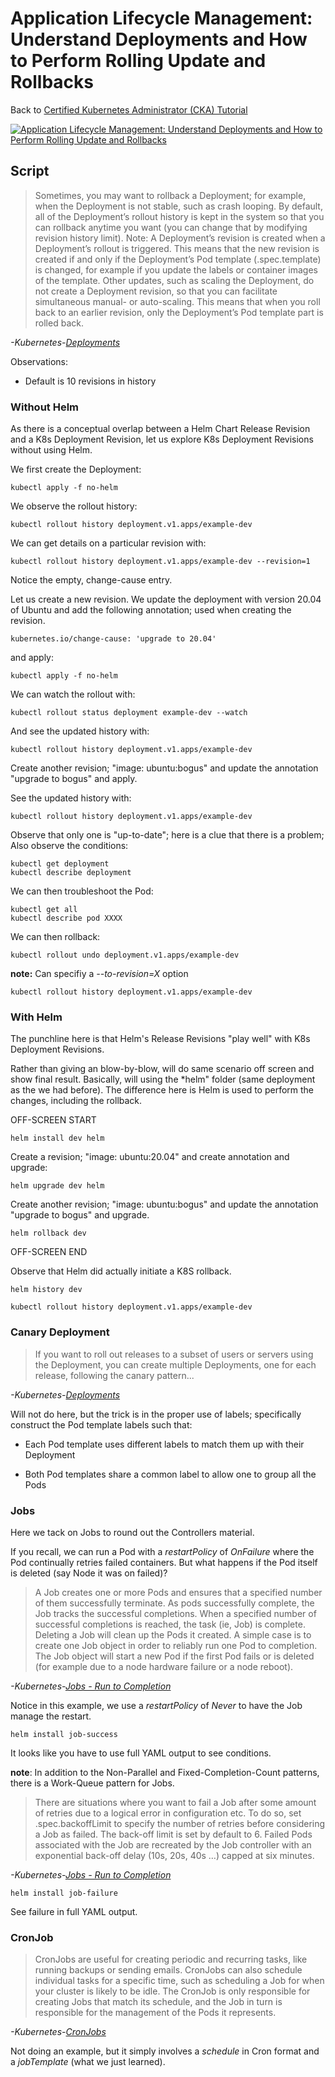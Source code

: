 # Application Lifecycle Management: Understand Deployments and How to Perform Rolling Update and Rollbacks

Back to [Certified Kubernetes Administrator (CKA) Tutorial](https://github.com/larkintuckerllc/k8s-cka-tutorial)

[![Application Lifecycle Management: Understand Deployments and How to Perform Rolling Update and Rollbacks](http://img.youtube.com/vi/XXXXX/0.jpg)](XXXXX)

## Script

> Sometimes, you may want to rollback a Deployment; for example, when the Deployment is not stable, such as crash looping. By default, all of the Deployment’s rollout history is kept in the system so that you can rollback anytime you want (you can change that by modifying revision history limit).
> Note: A Deployment’s revision is created when a Deployment’s rollout is triggered. This means that the new revision is created if and only if the Deployment’s Pod template (.spec.template) is changed, for example if you update the labels or container images of the template. Other updates, such as scaling the Deployment, do not create a Deployment revision, so that you can facilitate simultaneous manual- or auto-scaling. This means that when you roll back to an earlier revision, only the Deployment’s Pod template part is rolled back.

*-Kubernetes-[Deployments](https://kubernetes.io/docs/concepts/workloads/controllers/deployment/)*

Observations:

* Default is 10 revisions in history

### Without Helm

As there is a conceptual overlap between a Helm Chart Release Revision and a K8s Deployment Revision, let us explore K8s Deployment Revisions without using Helm.

We first create the Deployment:

```plaintext
kubectl apply -f no-helm
```

We observe the rollout history:

```plaintext
kubectl rollout history deployment.v1.apps/example-dev
```

We can get details on a particular revision with:

```plaintext
kubectl rollout history deployment.v1.apps/example-dev --revision=1
```

Notice the empty, change-cause entry.

Let us create a new revision. We update the deployment with version 20.04 of Ubuntu and add the following annotation; used when creating the revision.

```plaintext
kubernetes.io/change-cause: 'upgrade to 20.04'
```

and apply:

```plaintext
kubectl apply -f no-helm
```

We can watch the rollout with:

```plaintext
kubectl rollout status deployment example-dev --watch
```

And see the updated history with:

```plaintext
kubectl rollout history deployment.v1.apps/example-dev
```

Create another revision; "image: ubuntu:bogus" and update the annotation "upgrade to bogus" and apply.

See the updated history with:

```plaintext
kubectl rollout history deployment.v1.apps/example-dev
```

Observe that only one is "up-to-date"; here is a clue that there is a problem; Also observe the conditions:

```plaintext
kubectl get deployment
kubectl describe deployment
```

We can then troubleshoot the Pod:

```plaintext
kubectl get all
kubectl describe pod XXXX
```

We can then rollback:

```plaintext
kubectl rollout undo deployment.v1.apps/example-dev
```

**note:** Can specifiy a *--to-revision=X* option

```plaintext
kubectl rollout history deployment.v1.apps/example-dev
```

### With Helm

The punchline here is that Helm's Release Revisions "play well" with K8s Deployment Revisions.

Rather than giving an blow-by-blow, will do same scenario off screen and show final result.  Basically, will using the *helm" folder (same deployment as the we had before). The difference here is Helm is used to perform the changes, including the rollback.

OFF-SCREEN START

```plaintext
helm install dev helm
```

Create a revision; "image: ubuntu:20.04" and create annotation and upgrade:

```plaintext
helm upgrade dev helm
```

Create another revision; "image: ubuntu:bogus" and update the annotation "upgrade to bogus" and upgrade.

```plaintext
helm rollback dev
```

OFF-SCREEN END

Observe that Helm did actually initiate a K8S rollback.

```plaintext
helm history dev

kubectl rollout history deployment.v1.apps/example-dev
```

### Canary Deployment

> If you want to roll out releases to a subset of users or servers using the Deployment, you can create multiple Deployments, one for each release, following the canary pattern...

*-Kubernetes-[Deployments](https://kubernetes.io/docs/concepts/workloads/controllers/deployment/)*

Will not do here, but the trick is in the proper use of labels; specifically construct the Pod template labels such that:

* Each Pod template uses different labels to match them up with their Deployment

* Both Pod templates share a common label to allow one to group all the Pods

### Jobs

Here we tack on Jobs to round out the Controllers material.

If you recall, we can run a Pod with a *restartPolicy* of *OnFailure* where the Pod continually retries failed containers.  But what happens if the Pod itself is deleted (say Node it was on failed)?

> A Job creates one or more Pods and ensures that a specified number of them successfully terminate. As pods successfully complete, the Job tracks the successful completions. When a specified number of successful completions is reached, the task (ie, Job) is complete. Deleting a Job will clean up the Pods it created.
> A simple case is to create one Job object in order to reliably run one Pod to completion. The Job object will start a new Pod if the first Pod fails or is deleted (for example due to a node hardware failure or a node reboot).

*-Kubernetes-[Jobs - Run to Completion](https://kubernetes.io/docs/concepts/workloads/controllers/jobs-run-to-completion/)*

Notice in this example, we use a *restartPolicy* of *Never* to have the Job manage the restart.

```plaintext
helm install job-success
```

It looks like you have to use full YAML output to see conditions.

**note**: In addition to the Non-Parallel and Fixed-Completion-Count patterns, there is a Work-Queue pattern for Jobs.

> There are situations where you want to fail a Job after some amount of retries due to a logical error in configuration etc. To do so, set .spec.backoffLimit to specify the number of retries before considering a Job as failed. The back-off limit is set by default to 6. Failed Pods associated with the Job are recreated by the Job controller with an exponential back-off delay (10s, 20s, 40s …) capped at six minutes. 

*-Kubernetes-[Jobs - Run to Completion](https://kubernetes.io/docs/concepts/workloads/controllers/jobs-run-to-completion/)*

```plaintext
helm install job-failure
```

See failure in full YAML output.

### CronJob

> CronJobs are useful for creating periodic and recurring tasks, like running backups or sending emails. CronJobs can also schedule individual tasks for a specific time, such as scheduling a Job for when your cluster is likely to be idle.
> The CronJob is only responsible for creating Jobs that match its schedule, and the Job in turn is responsible for the management of the Pods it represents.

*-Kubernetes-[CronJobs](https://kubernetes.io/docs/concepts/workloads/controllers/cron-jobs/)*

Not doing an example, but it simply involves a *schedule* in Cron format and a *jobTemplate* (what we just learned).
